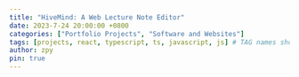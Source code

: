```yaml
---
title: "HiveMind: A Web Lecture Note Editor"
date: 2023-7-24 20:00:00 +0800
categories: ["Portfolio Projects", "Software and Websites"]
tags: [projects, react, typescript, ts, javascript, js] # TAG names should always be lowercase
author: zpy
pin: true
---
```



